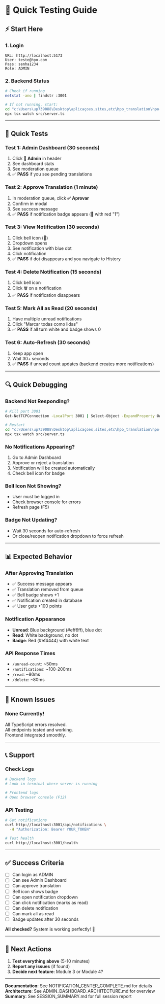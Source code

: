 # 🚀 Quick Testing Guide

## ⚡ Start Here

### 1. Login
```
URL: http://localhost:5173
User: teste@hpo.com
Pass: senha1234
Role: ADMIN
```

### 2. Backend Status
```bash
# Check if running
netstat -ano | findstr :3001

# If not running, start:
cd "c:\Users\up739088\Desktop\aplicaçoes,sites,etc\hpo_translation\hpo-platform-backend"
npx tsx watch src/server.ts
```

---

## 🧪 Quick Tests

### Test 1: Admin Dashboard (30 seconds)
1. Click **👑 Admin** in header
2. See dashboard stats
3. See moderation queue
4. ✅ **PASS** if you see pending translations

### Test 2: Approve Translation (1 minute)
1. In moderation queue, click **✅ Aprovar**
2. Confirm in modal
3. See success message
4. ✅ **PASS** if notification badge appears (🔔 with red "1")

### Test 3: View Notification (30 seconds)
1. Click bell icon (🔔)
2. Dropdown opens
3. See notification with blue dot
4. Click notification
5. ✅ **PASS** if dot disappears and you navigate to History

### Test 4: Delete Notification (15 seconds)
1. Click bell icon
2. Click 🗑️ on a notification
3. ✅ **PASS** if notification disappears

### Test 5: Mark All as Read (20 seconds)
1. Have multiple unread notifications
2. Click "Marcar todas como lidas"
3. ✅ **PASS** if all turn white and badge shows 0

### Test 6: Auto-Refresh (30 seconds)
1. Keep app open
2. Wait 30+ seconds
3. ✅ **PASS** if unread count updates (backend creates more notifications)

---

## 🔍 Quick Debugging

### Backend Not Responding?
```bash
# Kill port 3001
Get-NetTCPConnection -LocalPort 3001 | Select-Object -ExpandProperty OwningProcess | ForEach-Object { Stop-Process -Id $_ -Force }

# Restart
cd "c:\Users\up739088\Desktop\aplicaçoes,sites,etc\hpo_translation\hpo-platform-backend"
npx tsx watch src/server.ts
```

### No Notifications Appearing?
1. Go to Admin Dashboard
2. Approve or reject a translation
3. Notification will be created automatically
4. Check bell icon for badge

### Bell Icon Not Showing?
- User must be logged in
- Check browser console for errors
- Refresh page (F5)

### Badge Not Updating?
- Wait 30 seconds for auto-refresh
- Or close/reopen notification dropdown to force refresh

---

## 📊 Expected Behavior

### After Approving Translation
- ✅ Success message appears
- ✅ Translation removed from queue
- ✅ Bell badge shows +1
- ✅ Notification created in database
- ✅ User gets +100 points

### Notification Appearance
- **Unread**: Blue background (#eff6ff), blue dot
- **Read**: White background, no dot
- **Badge**: Red (#ef4444) with white text

### API Response Times
- `/unread-count`: ~50ms
- `/notifications`: ~100-200ms
- `/read`: ~80ms
- `/delete`: ~80ms

---

## 🐛 Known Issues

### None Currently!
All TypeScript errors resolved.  
All endpoints tested and working.  
Frontend integrated smoothly.

---

## 📞 Support

### Check Logs
```bash
# Backend logs
# Look in terminal where server is running

# Frontend logs
# Open browser console (F12)
```

### API Testing
```bash
# Get notifications
curl http://localhost:3001/api/notifications \
  -H "Authorization: Bearer YOUR_TOKEN"

# Test health
curl http://localhost:3001/health
```

---

## ✅ Success Criteria

- [ ] Can login as ADMIN
- [ ] Can see Admin Dashboard
- [ ] Can approve translation
- [ ] Bell icon shows badge
- [ ] Can open notification dropdown
- [ ] Can click notification (marks as read)
- [ ] Can delete notification
- [ ] Can mark all as read
- [ ] Badge updates after 30 seconds

**All checked?** System is working perfectly! 🎉

---

## 🎯 Next Actions

1. **Test everything above** (5-10 minutes)
2. **Report any issues** (if found)
3. **Decide next feature**: Module 3 or Module 4?

---

**Documentation**: See NOTIFICATION_CENTER_COMPLETE.md for details  
**Architecture**: See ADMIN_DASHBOARD_ARCHITECTURE.md for overview  
**Summary**: See SESSION_SUMMARY.md for full session report
